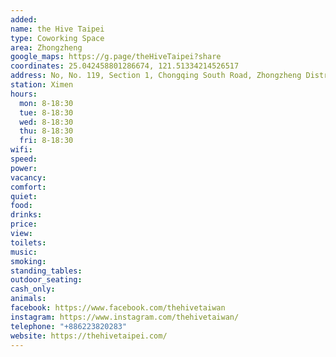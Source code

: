 ```yaml
---
added: 
name: the Hive Taipei
type: Coworking Space
area: Zhongzheng
google_maps: https://g.page/theHiveTaipei?share
coordinates: 25.042458801286674, 121.51334214526517
address: No, No. 119, Section 1, Chongqing South Road, Zhongzheng District, Taipei City, Taiwan 100
station: Ximen
hours:
  mon: 8-18:30
  tue: 8-18:30
  wed: 8-18:30
  thu: 8-18:30
  fri: 8-18:30
wifi: 
speed: 
power: 
vacancy: 
comfort: 
quiet: 
food: 
drinks: 
price: 
view: 
toilets: 
music: 
smoking: 
standing_tables: 
outdoor_seating: 
cash_only: 
animals: 
facebook: https://www.facebook.com/thehivetaiwan
instagram: https://www.instagram.com/thehivetaiwan/
telephone: "+886223820283"
website: https://thehivetaipei.com/
---
```

